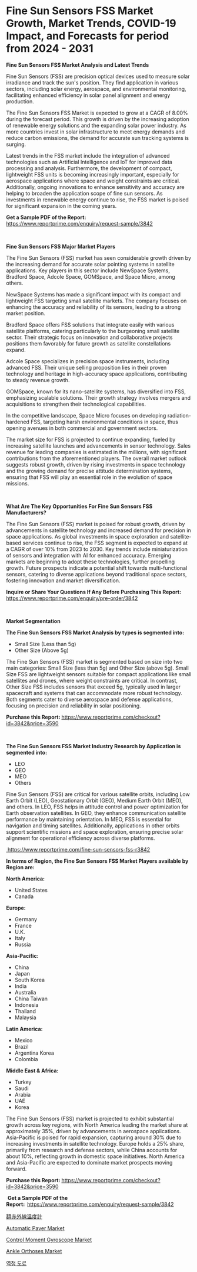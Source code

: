 <p><h1>Fine Sun Sensors FSS Market Growth, Market Trends, COVID-19 Impact, and Forecasts for period from 2024 - 2031</h1></p><p><strong>Fine Sun Sensors FSS Market Analysis and Latest Trends</strong></p>
<p><p>Fine Sun Sensors (FSS) are precision optical devices used to measure solar irradiance and track the sun's position. They find application in various sectors, including solar energy, aerospace, and environmental monitoring, facilitating enhanced efficiency in solar panel alignment and energy production.</p><p>The Fine Sun Sensors FSS Market is expected to grow at a CAGR of 8.00% during the forecast period. This growth is driven by the increasing adoption of renewable energy solutions and the expanding solar power industry. As more countries invest in solar infrastructure to meet energy demands and reduce carbon emissions, the demand for accurate sun tracking systems is surging.</p><p>Latest trends in the FSS market include the integration of advanced technologies such as Artificial Intelligence and IoT for improved data processing and analysis. Furthermore, the development of compact, lightweight FSS units is becoming increasingly important, especially for aerospace applications where space and weight constraints are critical. Additionally, ongoing innovations to enhance sensitivity and accuracy are helping to broaden the application scope of fine sun sensors. As investments in renewable energy continue to rise, the FSS market is poised for significant expansion in the coming years.</p></p>
<p><strong>Get a Sample PDF of the Report:&nbsp;</strong> <a href="https://www.reportprime.com/enquiry/request-sample/3842">https://www.reportprime.com/enquiry/request-sample/3842</a></p>
<p>&nbsp;</p>
<p><strong>Fine Sun Sensors FSS Major Market Players</strong></p>
<p><p>The Fine Sun Sensors (FSS) market has seen considerable growth driven by the increasing demand for accurate solar pointing systems in satellite applications. Key players in this sector include NewSpace Systems, Bradford Space, Adcole Space, GOMSpace, and Space Micro, among others.</p><p>NewSpace Systems has made a significant impact with its compact and lightweight FSS targeting small satellite markets. The company focuses on enhancing the accuracy and reliability of its sensors, leading to a strong market position. </p><p>Bradford Space offers FSS solutions that integrate easily with various satellite platforms, catering particularly to the burgeoning small satellite sector. Their strategic focus on innovation and collaborative projects positions them favorably for future growth as satellite constellations expand.</p><p>Adcole Space specializes in precision space instruments, including advanced FSS. Their unique selling proposition lies in their proven technology and heritage in high-accuracy space applications, contributing to steady revenue growth.</p><p>GOMSpace, known for its nano-satellite systems, has diversified into FSS, emphasizing scalable solutions. Their growth strategy involves mergers and acquisitions to strengthen their technological capabilities.</p><p>In the competitive landscape, Space Micro focuses on developing radiation-hardened FSS, targeting harsh environmental conditions in space, thus opening avenues in both commercial and government sectors.</p><p>The market size for FSS is projected to continue expanding, fueled by increasing satellite launches and advancements in sensor technology. Sales revenue for leading companies is estimated in the millions, with significant contributions from the aforementioned players. The overall market outlook suggests robust growth, driven by rising investments in space technology and the growing demand for precise attitude determination systems, ensuring that FSS will play an essential role in the evolution of space missions.</p></p>
<p>&nbsp;</p>
<p><strong>What Are The Key Opportunities For Fine Sun Sensors FSS Manufacturers?</strong></p>
<p><p>The Fine Sun Sensors (FSS) market is poised for robust growth, driven by advancements in satellite technology and increased demand for precision in space applications. As global investments in space exploration and satellite-based services continue to rise, the FSS segment is expected to expand at a CAGR of over 10% from 2023 to 2030. Key trends include miniaturization of sensors and integration with AI for enhanced accuracy. Emerging markets are beginning to adopt these technologies, further propelling growth. Future prospects indicate a potential shift towards multi-functional sensors, catering to diverse applications beyond traditional space sectors, fostering innovation and market diversification.</p></p>
<p><strong>Inquire or Share Your Questions If Any Before Purchasing This Report:</strong> <a href="https://www.reportprime.com/enquiry/pre-order/3842">https://www.reportprime.com/enquiry/pre-order/3842</a></p>
<p>&nbsp;</p>
<p><strong>Market Segmentation</strong></p>
<p><strong>The Fine Sun Sensors FSS Market Analysis by types is segmented into:</strong></p>
<p><ul><li>Small Size (Less than 5g)</li><li>Other Size (Above 5g)</li></ul></p>
<p><p>The Fine Sun Sensors (FSS) market is segmented based on size into two main categories: Small Size (less than 5g) and Other Size (above 5g). Small Size FSS are lightweight sensors suitable for compact applications like small satellites and drones, where weight constraints are critical. In contrast, Other Size FSS includes sensors that exceed 5g, typically used in larger spacecraft and systems that can accommodate more robust technology. Both segments cater to diverse aerospace and defense applications, focusing on precision and reliability in solar positioning.</p></p>
<p><strong>Purchase this Report:&nbsp;</strong><a href="https://www.reportprime.com/checkout?id=3842&price=3590">https://www.reportprime.com/checkout?id=3842&price=3590</a></p>
<p>&nbsp;</p>
<p><strong>The Fine Sun Sensors FSS Market Industry Research by Application is segmented into:</strong></p>
<p><ul><li>LEO</li><li>GEO</li><li>MEO</li><li>Others</li></ul></p>
<p><p>Fine Sun Sensors (FSS) are critical for various satellite orbits, including Low Earth Orbit (LEO), Geostationary Orbit (GEO), Medium Earth Orbit (MEO), and others. In LEO, FSS helps in attitude control and power optimization for Earth observation satellites. In GEO, they enhance communication satellite performance by maintaining orientation. In MEO, FSS is essential for navigation and timing satellites. Additionally, applications in other orbits support scientific missions and space exploration, ensuring precise solar alignment for operational efficiency across diverse platforms.</p></p>
<p><a href="https://www.reportprime.com/fine-sun-sensors-fss-r3842">&nbsp;https://www.reportprime.com/fine-sun-sensors-fss-r3842</a></p>
<p><strong>In terms of Region, the Fine Sun Sensors FSS Market Players available by Region are:</strong></p>
<p>
    <p> <strong> North America: </strong>
        <ul>
            <li>United States</li>
            <li>Canada</li>
        </ul>
        </p> 
    <p> <strong> Europe: </strong>
        <ul>
            <li>Germany</li>
            <li>France</li>
            <li>U.K.</li>
            <li>Italy</li>
            <li>Russia</li>
        </ul>
        </p> 
    <p> <strong> Asia-Pacific: </strong>
        <ul>
            <li>China</li>
            <li>Japan</li>
            <li>South Korea</li>
            <li>India</li>
            <li>Australia</li>
            <li>China Taiwan</li>
            <li>Indonesia</li>
            <li>Thailand</li>
            <li>Malaysia</li>
        </ul>
        </p> 
    <p> <strong> Latin America: </strong>
        <ul>
            <li>Mexico</li>
            <li>Brazil</li>
            <li>Argentina Korea</li>
            <li>Colombia</li>
        </ul>
        </p> 
    <p> <strong> Middle East & Africa: </strong>
        <ul>
            <li>Turkey</li>
            <li>Saudi</li>
            <li>Arabia</li>
            <li>UAE</li>
            <li>Korea</li>
        </ul>
    </p>
    </p>
<p><p>The Fine Sun Sensors (FSS) market is projected to exhibit substantial growth across key regions, with North America leading the market share at approximately 35%, driven by advancements in aerospace applications. Asia-Pacific is poised for rapid expansion, capturing around 30% due to increasing investments in satellite technology. Europe holds a 25% share, primarily from research and defense sectors, while China accounts for about 10%, reflecting growth in domestic space initiatives. North America and Asia-Pacific are expected to dominate market prospects moving forward.</p></p>
<p><strong>Purchase this Report: </strong><a href="https://www.reportprime.com/checkout?id=3842&price=3590">https://www.reportprime.com/checkout?id=3842&price=3590</a></p>
<p>&nbsp;<strong>Get a Sample PDF of the Report:&nbsp;&nbsp;</strong><a href="https://www.reportprime.com/enquiry/request-sample/3842">https://www.reportprime.com/enquiry/request-sample/3842</a></p>
<p><strong></strong></p>
<p><p><a href="https://medium.com/@katheleentco/%E6%80%A5%E6%88%90%E9%95%B7%E3%81%97%E3%81%A6%E3%81%84%E3%82%8B%E9%A1%8D%E9%9D%A2%E8%B5%A4%E5%A4%96%E7%B7%9A%E4%BD%93%E6%B8%A9%E8%A8%88%E5%B8%82%E5%A0%B4%E3%82%BB%E3%82%AF%E3%82%BF%E3%83%BC-2031%E5%B9%B4%E3%81%BE%E3%81%A7%E3%81%AE%E5%B8%82%E5%A0%B4%E5%88%86%E6%9E%90%E3%81%A8%E6%88%90%E9%95%B7%E4%BA%88%E6%B8%AC-01578479c84a">額赤外線温度計</a></p><p><a href="https://medium.com/@kaceyrath00/automatic-paver-market-size-growth-trends-statistics-forecasts-2024-2031-9201b81c9082">Automatic Paver Market</a></p><p><a href="https://medium.com/@bsjdj3773/global-control-moment-gyroscope-market-opportunities-and-forecast-for-period-from-2024-to-2031-9dfbd9040758">Control Moment Gyroscope Market</a></p><p><a href="https://www.linkedin.com/pulse/global-ankle-orthoses-market-sector-types-applications-player-e0mme?trackingId=QERZVh73SoOJYos30ZezyQ%3D%3D">Ankle Orthoses Market</a></p><p><a href="https://medium.com/@marielesch2023/%EB%B9%84%ED%8A%B8uminous-%ED%8E%98%EC%9D%B8%ED%8A%B8-%EC%8B%9C%EC%9E%A5%EC%97%90-%EB%8C%80%ED%95%9C-%ED%86%B5%EC%B0%B0-%EC%8B%9C%EC%9E%A5-%EC%B0%B8%EA%B0%80%EC%9E%90-%EC%8B%9C%EC%9E%A5-%EA%B7%9C%EB%AA%A8-%EC%A7%80%EB%A6%AC%EC%A0%81-%EC%A7%80%EC%97%AD-%EB%B0%8F-%EC%A0%84%EB%A7%9D-2024-2031-da12a91622ef">역청 도료</a></p></p>